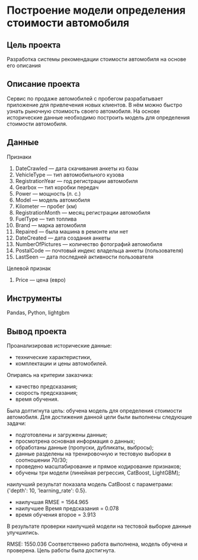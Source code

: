 # Построение модели определения стоимости автомобиля

## Цель проекта
Разработка системы рекомендации стоимости автомобиля на основе его описания

## Описание проекта

Сервис по продаже автомобилей с пробегом  разрабатывает приложение для привлечения новых клиентов. В нём можно быстро узнать рыночную стоимость своего автомобиля. На основе исторические данные необходимо построить модель для определения стоимости автомобиля.


## Данные

Признаки
1.	DateCrawled — дата скачивания анкеты из базы
2.	VehicleType — тип автомобильного кузова
3.	RegistrationYear — год регистрации автомобиля
4.	Gearbox — тип коробки передач
5.	Power — мощность (л. с.)
6.	Model — модель автомобиля
7.	Kilometer — пробег (км)
8.	RegistrationMonth — месяц регистрации автомобиля
9.	FuelType — тип топлива 
10.	Brand — марка автомобиля
11.	Repaired — была машина в ремонте или нет
12.	DateCreated — дата создания анкеты
13.	NumberOfPictures — количество фотографий автомобиля
14.	PostalCode — почтовый индекс владельца анкеты (пользователя)
15.	LastSeen — дата последней активности пользователя

Целевой признак

1.	Price — цена (евро)

## Инструменты

Pandas, Python, lightgbm

## Вывод проекта

Проанализировав исторические данные: 
- технические характеристики,
- комплектации и цены автомобилей.
  
Опираясь на критерии заказчика:
- качество предсказания;
- скорость предсказания;
- время обучения. 

Была долтигнута цель: обучена модель для определения стоимости автомобиля. 
Для достижения данной цели были выполнены следующие задачи:
- подготовлены и загружены данные;
- просмотрена основная информация о данных;
- обработаны данные (пропуски, дубликаты, выбросы);
- данные разделены на тренировочную и тестовую выборки в соотношении 70/30;
- проведено масштабирование и прямое кодирование признаков;
- обучены три модели (линейная регрессия, CatBoost, LightGBM);

наилучший результат показала модель CatBoost с параметрами: {'depth': 10, 'learning_rate': 0.5}.
- наилучшая RMSE = 1564.965
- наилучшее Время предсказания = 0.078
- время обучения второе = 3.913

В результате проверки наилучшей модели на тестовой выборке данные улучшились.

RMSE: 1550.036 
Соответственно работа выполнена, модель обучена и проверена.
Цель работы была достигнута.




